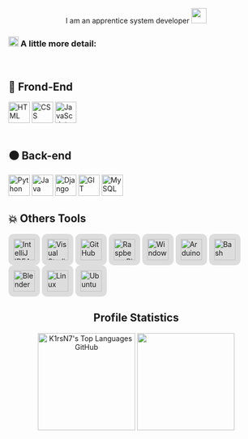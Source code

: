 <p align="center"> I am an apprentice system developer  <img src="./Image/cat-coder.gif" width="30px"> </p>
<h3> <img alt="GIF" src="./Image/paper.gif" width="20px" />  A little more detail: </h3>
  
<br>

<summary align="left"><h2>🎨 Frond-End </h2></summary>
<div id="badges" align="left">
    <a href="https://ru.wikipedia.org/wiki/HTML" target="_blank"> <img alt="HTML" height="42px"  src="https://upload.wikimedia.org/wikipedia/commons/thumb/3/38/HTML5_Badge.svg/800px-HTML5_Badge.svg.png" /></a>
    <a href="https://ru.wikipedia.org/wiki/CSS" target="_blank"> <img alt="CSS" height="42px"  src="https://uxwing.com/wp-content/themes/uxwing/download/brands-and-social-media/css-icon.png" /></a>
    <a href="https://developer.mozilla.org/en-US/docs/Web/JavaScript" target="_blank"><img alt="JavaScript" height="42px" src="https://cdn.jsdelivr.net/gh/devicons/devicon/icons/javascript/javascript-original.svg" />
</a>
</div>
<br>
 

<summary align="left"><h2>⚫ Back-end </h2></summary>
<div align="left">
    <p></p> 
    <a href="https://www.python.org/" target="_blank"> <img alt="Python" height ="42px"  src="https://cdn.jsdelivr.net/gh/devicons/devicon/icons/python/python-original.svg" /></a>
    <a href="https://www.java.com/en/" target="_blank"> <img alt="Java" height ="42px"  src="https://cdn.jsdelivr.net/gh/devicons/devicon/icons/java/java-original.svg" /></a>
    <a href="https://www.djangoproject.com/" target="_blank"><img alt="Django" height="42px" src="https://static.djangoproject.com/img/logos/django-logo-negative.svg" /></a>
    <a href="https://git-scm.com/" target="_blank"> <img alt="GIT" height="42px"  src="https://cdn.jsdelivr.net/gh/devicons/devicon/icons/git/git-original.svg" /></a>
    <a href="https://www.mysql.com/" target="_blank"> <img alt="MySQL" height ="42px"  src="https://cdn.jsdelivr.net/gh/devicons/devicon/icons/mysql/mysql-original.svg" /></a>

       
</div>

<summary align="left"><h2>💥 Others Tools </h2></summary>
<div align="left">
    <a href="https://www.jetbrains.com/idea/" target="_blank"> <img alt="IntelliJ IDEA" height="42px" src="https://cdn.jsdelivr.net/gh/devicons/devicon/icons/intellij/intellij-original.svg" style="background-color:#ddd; padding:10px; border-radius:10px;"/></a>
    <a href="https://code.visualstudio.com/" target="_blank"><img alt="Visual Studio Code" height="42px" src="https://cdn.jsdelivr.net/gh/devicons/devicon/icons/vscode/vscode-original.svg" style="background-color:#ddd; padding:10px; border-radius:10px;"/></a>
    <a href="https://github.com/" target="_blank"><img alt="GitHub" height="42px" src="https://cdn.jsdelivr.net/gh/devicons/devicon/icons/github/github-original.svg" style="background-color:#ddd; padding:10px; border-radius:10px;"/></a>
    <a href="https://www.raspberrypi.com/" target="_blank"><img alt="Raspberry Pi" height="42px" src="https://cdn.jsdelivr.net/gh/devicons/devicon/icons/raspberrypi/raspberrypi-original.svg" style="background-color:#ddd; padding:10px; border-radius:10px;"/></a>
    <a href="https://www.microsoft.com/en-us/windows" target="_blank"><img alt="Windows" height="42px" src="https://cdn.jsdelivr.net/gh/devicons/devicon@latest/icons/windows11/windows11-original.svg" style="background-color:#ddd; padding:10px; border-radius:10px;"/></a>
    <a href="https://www.arduino.cc/" target="_blank"><img alt="Arduino" height="42px" src="https://cdn.jsdelivr.net/gh/devicons/devicon@latest/icons/arduino/arduino-original.svg" style="background-color:#ddd; padding:10px; border-radius:10px;"/></a>
    <a href="https://en.wikipedia.org/wiki/Bash_(Unix_shell)" target="_blank"><img alt="Bash" height="42px" src="https://cdn.jsdelivr.net/gh/devicons/devicon@latest/icons/bash/bash-original.svg" style="background-color:#ddd; padding:10px; border-radius:10px;"/></a>
    <a href="https://www.blender.org/" target="_blank"><img alt="Blender" height="42px" src="https://cdn.jsdelivr.net/gh/devicons/devicon@latest/icons/blender/blender-original.svg" style="background-color:#ddd; padding:10px; border-radius:10px;"/></a>
    <a href="https://www.linux.org/" target="_blank"><img alt="Linux" height="42px" src="https://cdn.jsdelivr.net/gh/devicons/devicon@latest/icons/linux/linux-original.svg" style="background-color:#ddd; padding:10px; border-radius:10px;"/></a>
    <a href="https://ubuntu.com/" target="_blank"><img alt="Ubuntu" height="42px" src="https://cdn.jsdelivr.net/gh/devicons/devicon@latest/icons/ubuntu/ubuntu-original.svg" style="background-color:#ddd; padding:10px; border-radius:10px;"/></a>
    
</div>



<summary align="center"><h2> Profile Statistics </h2></summary>
  <div align="center">
    <img height="192px" alt="K1rsN7's Top Languages GitHub" src="https://github-readme-stats.vercel.app/api/top-langs/?username=K1rsN7&theme=transparent&title_color=84C2C0&color=E3E3E3&text_color=DEDEDE&hide_border=true&text_bold=true&layout=compact"weight=41% height="192px"/>
      <img height="192px" src="https://github-readme-stats.vercel.app/api?username=K1rsN7&theme=transparent&rank_icon=github&title_color=84C2C0&color=E3E3E3&text_color=DEDEDE&hide_border=true&custom_title=GitHub⠀Stats&show_icons=true"/>
<!--       <img src="https://wakatime.com/share/@K1rsN7/00fbd77f-ac04-4ba5-aebe-b75a9efc825a.svg" height="500px"/> -->


